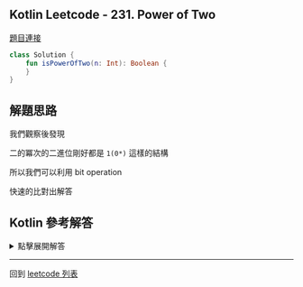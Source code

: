 ## Kotlin Leetcode - 231. Power of Two

[題目連接](https://leetcode.com/problems/power-of-two/)


```kotlin
class Solution {
    fun isPowerOfTwo(n: Int): Boolean {
    }
}
```

## 解題思路

我們觀察後發現

二的冪次的二進位剛好都是 `1(0*)` 這樣的結構

所以我們可以利用  bit operation 

快速的比對出解答

## Kotlin 參考解答

<details>
  <summary markdown='span'>點擊展開解答</summary>

當一個數字 n 的二進位是 `1(0*)` 這樣的結構時
    
我們可以知道 n-1 一定是 `1*` 的結構，並且比起 n 少一位

因此我們可以發現，這兩個數字每個位數都是不一樣的

因此 `(n and (n-1))` 答案為零

```kotlin
class Solution {
    fun isPowerOfTwo(n: Int): Boolean {
        return n > 0 && (n and (n-1)) == 0
    }
}
```

或者可以利用 `when` 縮減成單個表達式

```kotlin
class Solution {
    fun isPowerOfTwo(n: Int) = when {
        n <= 0 -> false
        else -> (n and (n-1)) == 0
    }
}
```

也可以用 `countOneBits()` 確認 n 裡面只有一個位元是 1

```kotlin
class Solution {
    fun isPowerOfTwo(n: Int): Boolean {
        return n > 0 && n.countOneBits() == 1
    }
}
```

</details>

------

回到 [leetcode 列表](index.md)

